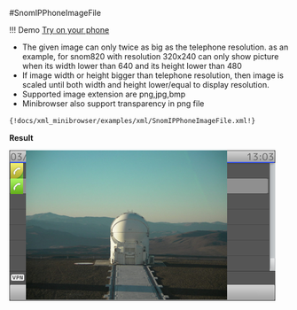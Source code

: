 #SnomIPPhoneImageFile

!!! Demo
    [Try on your phone](xml/SnomIPPhoneImageFile.xml)

* The given image can only twice as big as the telephone resolution. as an example, for snom820 with resolution 320x240 can only show picture when its width lower than 640 and its height lower than 480
* If image width or height bigger than telephone resolution, then image is scaled until both width and height lower/equal to display resolution.
* Supported image extension are png,jpg,bmp
* Minibrowser also support transparency in png file

```xml
{!docs/xml_minibrowser/examples/xml/SnomIPPhoneImageFile.xml!}
```

**Result**

![SnomIPPhoneImage](img/SnomIPPhoneImageFile.bmp)